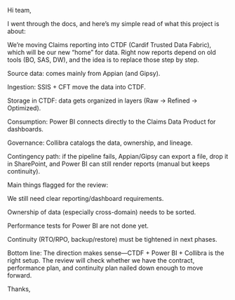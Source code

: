 Hi team,

I went through the docs, and here’s my simple read of what this project is about:

We’re moving Claims reporting into CTDF (Cardif Trusted Data Fabric), which will be our new “home” for data. Right now reports depend on old tools (BO, SAS, DW), and the idea is to replace those step by step.

Source data: comes mainly from Appian (and Gipsy).

Ingestion: SSIS + CFT move the data into CTDF.

Storage in CTDF: data gets organized in layers (Raw → Refined → Optimized).

Consumption: Power BI connects directly to the Claims Data Product for dashboards.

Governance: Collibra catalogs the data, ownership, and lineage.

Contingency path: if the pipeline fails, Appian/Gipsy can export a file, drop it in SharePoint, and Power BI can still render reports (manual but keeps continuity).

Main things flagged for the review:

We still need clear reporting/dashboard requirements.

Ownership of data (especially cross-domain) needs to be sorted.

Performance tests for Power BI are not done yet.

Continuity (RTO/RPO, backup/restore) must be tightened in next phases.

Bottom line: The direction makes sense—CTDF + Power BI + Collibra is the right setup. The review will check whether we have the contract, performance plan, and continuity plan nailed down enough to move forward.

Thanks,
